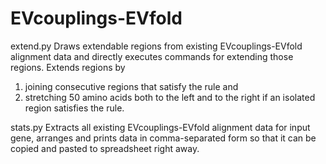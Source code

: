 # EVcouplings-EVfold

extend.py
Draws extendable regions from existing EVcouplings-EVfold alignment data and directly executes commands for extending those regions.
Extends regions by
1) joining consecutive regions that satisfy the rule and
2) stretching 50 amino acids both to the left and to the right if an isolated region satisfies the rule.

stats.py
Extracts all existing EVcouplings-EVfold alignment data for input gene,
arranges and prints data in comma-separated form so that it can be copied and pasted to spreadsheet right away.
